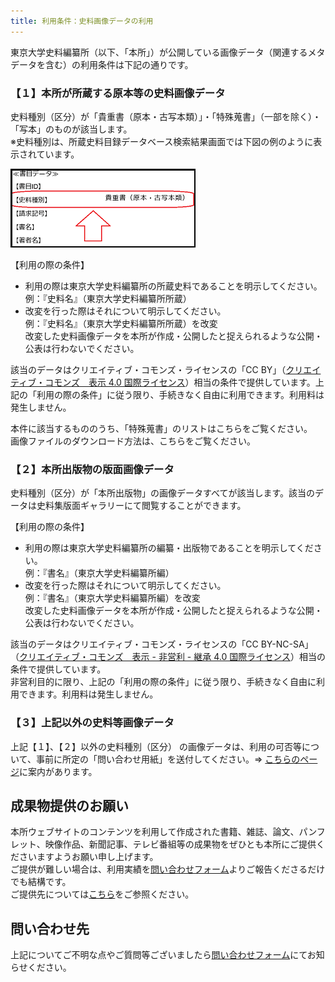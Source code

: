 ```yaml
---
title: 利用条件：史料画像データの利用
---
```



東京大学史料編纂所（以下、「本所」）が公開している画像データ（関連するメタデータを含む）の利用条件は下記の通りです。


<h3 class="h04">【１】本所が所蔵する原本等の史料画像データ</h3>


史料種別（区分）が「貴重書（原本・古写本類）」・「特殊蒐書」（一部を除く）・「写本」のものが該当します。  
※史料種別は、所蔵史料目録データベース検索結果画面では下図の例のように表示されています。

![](/assets/img/faq/shubetsu_sample.png)

【利用の際の条件】

* 利用の際は東京大学史料編纂所の所蔵史料であることを明示してください。  例：『史料名』（東京大学史料編纂所所蔵）
* 改変を行った際はそれについて明示してください。<br/>例：『史料名』（東京大学史料編纂所所蔵）を改変<br/>改変した史料画像データを本所が作成・公開したと捉えられるような公開・公表は行わないでください。

該当のデータはクリエイティブ・コモンズ・ライセンスの「CC BY」（[クリエイティブ・コモンズ　表示 4.0 国際ライセンス](https://creativecommons.org/licenses/by/4.0/deed.ja)）相当の条件で提供しています。上記の「利用の際の条件」に従う限り、手続きなく自由に利用できます。利用料は発生しません。

本件に該当するもののうち、「特殊蒐書」のリストは<nuxt-link to="/faq/reuse-slist">こちら</nuxt-link>をご覧ください。<br/>
画像ファイルのダウンロード方法は、<nuxt-link to="/faq/viewer">こちら</nuxt-link>をご覧ください。


<h3 class="h04 mt2">【２】本所出版物の版面画像データ</h3>

史料種別（区分）が「本所出版物」の画像データすべてが該当します。該当のデータは<nuxt-link to="/publication/dip/">史料集版面ギャラリー</nuxt-link>にて閲覧することができます。

【利用の際の条件】

* 利用の際は東京大学史料編纂所の編纂・出版物であることを明示してください。<br/>例：『書名』（東京大学史料編纂所編）
* 改変を行った際はそれについて明示してください。<br/>例：『書名』（東京大学史料編纂所編）を改変<br/>改変した史料画像データを本所が作成・公開したと捉えられるような公開・公表は行わないでください。

該当のデータはクリエイティブ・コモンズ・ライセンスの「CC BY-NC-SA」（[クリエイティブ・コモンズ　表示 - 非営利 - 継承 4.0 国際ライセンス](https://creativecommons.org/licenses/by-nc-sa/4.0/deed.ja)）相当の条件で提供しています。<br/>
<span class="fc1">非営利目的に限り</span>、上記の「利用の際の条件」に従う限り、手続きなく自由に利用できます。利用料は発生しません。

<h3 class="h04 mt2">【３】上記以外の史料等画像データ</h3>

上記【１】、【２】以外の史料種別（区分） の画像データは、利用の可否等について、事前に所定の「問い合わせ用紙」を送付してください。⇒ [こちらのページ](https://www.hi.u-tokyo.ac.jp/tosho/shiryoriyo.html)に案内があります。

<h2 class="h03 mt2">成果物提供のお願い</h2>


本所ウェブサイトのコンテンツを利用して作成された書籍、雑誌、論文、パンフレット、映像作品、新聞記事、テレビ番組等の成果物をぜひとも本所にご提供くださいますようお願い申し上げます。<br/>
ご提供が難しい場合は、利用実績を[問い合わせフォーム](https://forms.gle/5j1MtdCSdEKZtBW1A)よりご報告くださるだけでも結構です。<br/>
ご提供先については[こちら](https://www.hi.u-tokyo.ac.jp/tosho/toiawase)をご参照ください。

<h2 class="h03 mt2">問い合わせ先</h2>

上記についてご不明な点やご質問等ございましたら[問い合わせフォーム](https://forms.gle/5j1MtdCSdEKZtBW1A)にてお知らせください。